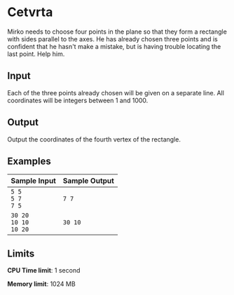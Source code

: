 # Cetvrta

Mirko needs to choose four points in the plane so that they form a rectangle with sides parallel to the axes. He has already chosen three points and is confident that he hasn't make a mistake, but is having trouble locating the last point. Help him.

## Input

Each of the three points already chosen will be given on a separate line. All coordinates will be integers between 1 and 1000.

## Output

Output the coordinates of the fourth vertex of the rectangle.

## Examples

Sample Input | Sample Output
-|-
`5 5`<br>`5 7`<br>`7 5` | `7 7`
`30 20`<br>`10 10`<br>`10 20` | `30 10`

## Limits

**CPU Time limit**: 1 second

**Memory limit**: 1024 MB
